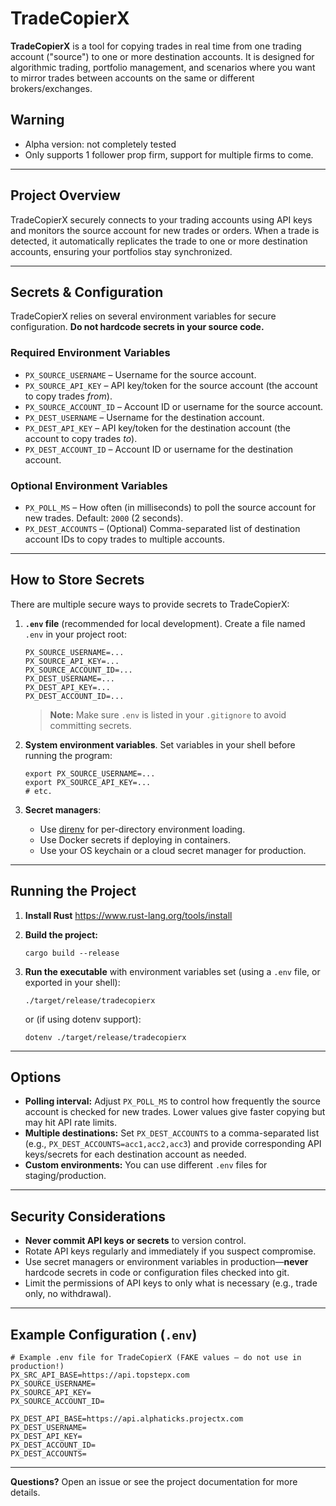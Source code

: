 # TradeCopierX

**TradeCopierX** is a tool for copying trades in real time from one trading account ("source") to one or more destination accounts. It is designed for algorithmic trading, portfolio management, and scenarios where you want to mirror trades between accounts on the same or different brokers/exchanges.

## Warning
- Alpha version:  not completely tested
- Only supports 1 follower prop firm, support for multiple firms to come.
---

## Project Overview

TradeCopierX securely connects to your trading accounts using API keys and monitors the source account for new trades or orders. When a trade is detected, it automatically replicates the trade to one or more destination accounts, ensuring your portfolios stay synchronized.

---

## Secrets & Configuration

TradeCopierX relies on several environment variables for secure configuration. **Do not hardcode secrets in your source code.**

### Required Environment Variables

- `PX_SOURCE_USERNAME` – Username for the source account.
- `PX_SOURCE_API_KEY` – API key/token for the source account (the account to copy trades *from*).
- `PX_SOURCE_ACCOUNT_ID` – Account ID or username for the source account.
- `PX_DEST_USERNAME` – Username for the destination account.
- `PX_DEST_API_KEY` – API key/token for the destination account (the account to copy trades *to*).
- `PX_DEST_ACCOUNT_ID` – Account ID or username for the destination account.

### Optional Environment Variables

- `PX_POLL_MS` – How often (in milliseconds) to poll the source account for new trades. Default: `2000` (2 seconds).
- `PX_DEST_ACCOUNTS` – (Optional) Comma-separated list of destination account IDs to copy trades to multiple accounts.

---

## How to Store Secrets

There are multiple secure ways to provide secrets to TradeCopierX:

1. **`.env` file** (recommended for local development). Create a file named `.env` in your project root:
   ```
   PX_SOURCE_USERNAME=...
   PX_SOURCE_API_KEY=...
   PX_SOURCE_ACCOUNT_ID=...
   PX_DEST_USERNAME=...
   PX_DEST_API_KEY=...
   PX_DEST_ACCOUNT_ID=...
   ```
   > **Note:** Make sure `.env` is listed in your `.gitignore` to avoid committing secrets.

2. **System environment variables**. Set variables in your shell before running the program:
   ```
   export PX_SOURCE_USERNAME=...
   export PX_SOURCE_API_KEY=...
   # etc.
   ```

3. **Secret managers**:
    - Use [direnv](https://direnv.net/) for per-directory environment loading.
    - Use Docker secrets if deploying in containers.
    - Use your OS keychain or a cloud secret manager for production.

---

## Running the Project

1. **Install Rust**
   https://www.rust-lang.org/tools/install

2. **Build the project:**
   ```
   cargo build --release
   ```

3. **Run the executable** with environment variables set (using a `.env` file, or exported in your shell):
   ```
   ./target/release/tradecopierx
   ```
   or (if using dotenv support):
   ```
   dotenv ./target/release/tradecopierx
   ```

---

## Options

- **Polling interval:** Adjust `PX_POLL_MS` to control how frequently the source account is checked for new trades. Lower values give faster copying but may hit API rate limits.
- **Multiple destinations:** Set `PX_DEST_ACCOUNTS` to a comma-separated list (e.g., `PX_DEST_ACCOUNTS=acc1,acc2,acc3`) and provide corresponding API keys/secrets for each destination account as needed.
- **Custom environments:** You can use different `.env` files for staging/production.

---

## Security Considerations

- **Never commit API keys or secrets** to version control.
- Rotate API keys regularly and immediately if you suspect compromise.
- Use secret managers or environment variables in production—**never** hardcode secrets in code or configuration files checked into git.
- Limit the permissions of API keys to only what is necessary (e.g., trade only, no withdrawal).

---

## Example Configuration (`.env`)

```env
# Example .env file for TradeCopierX (FAKE values – do not use in production!)
PX_SRC_API_BASE=https://api.topstepx.com
PX_SOURCE_USERNAME=
PX_SOURCE_API_KEY=
PX_SOURCE_ACCOUNT_ID=

PX_DEST_API_BASE=https://api.alphaticks.projectx.com
PX_DEST_USERNAME=
PX_DEST_API_KEY=
PX_DEST_ACCOUNT_ID=
PX_DEST_ACCOUNTS=
```

---

**Questions?** Open an issue or see the project documentation for more details.